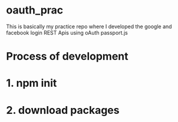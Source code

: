 # oauth_prac
This is basically my practice repo where I developed the google and facebook login REST Apis using oAuth passport.js

# Process of development

# 1. npm init
# 2. download packages
